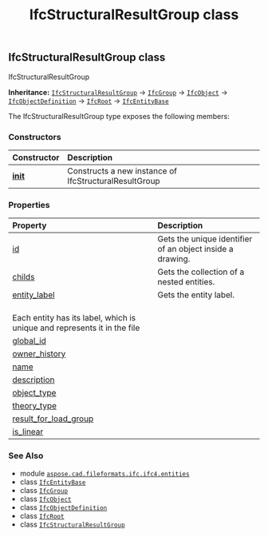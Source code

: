 ﻿---
title: IfcStructuralResultGroup class
second_title: Aspose.CAD for Python via .NET API References
description: 
type: docs
weight: 6590
url: /python-net/aspose.cad.fileformats.ifc.ifc4.entities/ifcstructuralresultgroup/
is_root: false
---

## IfcStructuralResultGroup class

IfcStructuralResultGroup



**Inheritance:** [`IfcStructuralResultGroup`](/cad/python-net/aspose.cad.fileformats.ifc.ifc4.entities/ifcstructuralresultgroup) → 
[`IfcGroup`](/cad/python-net/aspose.cad.fileformats.ifc.ifc4.entities/ifcgroup) → 
[`IfcObject`](/cad/python-net/aspose.cad.fileformats.ifc.ifc4.entities/ifcobject) → 
[`IfcObjectDefinition`](/cad/python-net/aspose.cad.fileformats.ifc.ifc4.entities/ifcobjectdefinition) → 
[`IfcRoot`](/cad/python-net/aspose.cad.fileformats.ifc.ifc4.entities/ifcroot) → 
[`IfcEntityBase`](/cad/python-net/aspose.cad.fileformats.ifc/ifcentitybase)



The IfcStructuralResultGroup type exposes the following members:

### Constructors
| Constructor | Description |
| :- | :- |
| [__init__](/cad/python-net/aspose.cad.fileformats.ifc.ifc4.entities/ifcstructuralresultgroup/__init__/#) | Constructs a new instance of IfcStructuralResultGroup |


### Properties
| Property | Description |
| :- | :- |
| [id](/cad/python-net/aspose.cad.fileformats.ifc.ifc4.entities/ifcstructuralresultgroup/id) | Gets the unique identifier of an object inside a drawing. |
| [childs](/cad/python-net/aspose.cad.fileformats.ifc.ifc4.entities/ifcstructuralresultgroup/childs) | Gets the collection of a nested entities. |
| [entity_label](/cad/python-net/aspose.cad.fileformats.ifc.ifc4.entities/ifcstructuralresultgroup/entity_label) | Gets the entity label.<br/>Each entity has its label, which is unique and represents it in the file |
| [global_id](/cad/python-net/aspose.cad.fileformats.ifc.ifc4.entities/ifcstructuralresultgroup/global_id) |  |
| [owner_history](/cad/python-net/aspose.cad.fileformats.ifc.ifc4.entities/ifcstructuralresultgroup/owner_history) |  |
| [name](/cad/python-net/aspose.cad.fileformats.ifc.ifc4.entities/ifcstructuralresultgroup/name) |  |
| [description](/cad/python-net/aspose.cad.fileformats.ifc.ifc4.entities/ifcstructuralresultgroup/description) |  |
| [object_type](/cad/python-net/aspose.cad.fileformats.ifc.ifc4.entities/ifcstructuralresultgroup/object_type) |  |
| [theory_type](/cad/python-net/aspose.cad.fileformats.ifc.ifc4.entities/ifcstructuralresultgroup/theory_type) |  |
| [result_for_load_group](/cad/python-net/aspose.cad.fileformats.ifc.ifc4.entities/ifcstructuralresultgroup/result_for_load_group) |  |
| [is_linear](/cad/python-net/aspose.cad.fileformats.ifc.ifc4.entities/ifcstructuralresultgroup/is_linear) |  |



### See Also
* module [`aspose.cad.fileformats.ifc.ifc4.entities`](..)
* class [`IfcEntityBase`](/cad/python-net/aspose.cad.fileformats.ifc/ifcentitybase)
* class [`IfcGroup`](/cad/python-net/aspose.cad.fileformats.ifc.ifc4.entities/ifcgroup)
* class [`IfcObject`](/cad/python-net/aspose.cad.fileformats.ifc.ifc4.entities/ifcobject)
* class [`IfcObjectDefinition`](/cad/python-net/aspose.cad.fileformats.ifc.ifc4.entities/ifcobjectdefinition)
* class [`IfcRoot`](/cad/python-net/aspose.cad.fileformats.ifc.ifc4.entities/ifcroot)
* class [`IfcStructuralResultGroup`](/cad/python-net/aspose.cad.fileformats.ifc.ifc4.entities/ifcstructuralresultgroup)
